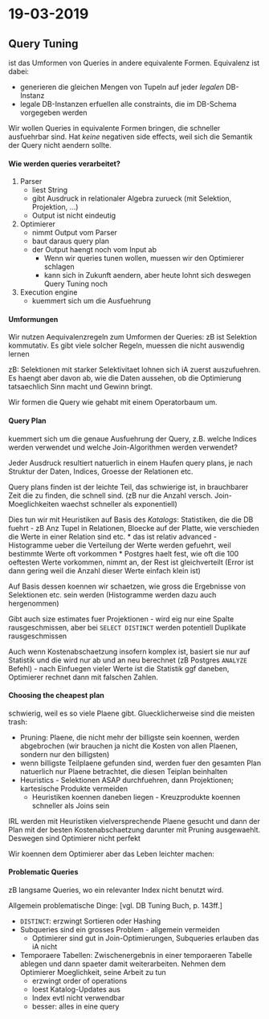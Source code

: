 # 19-03-2019

<!--TOC-->

## Query Tuning

ist das Umformen von Queries in andere equivalente Formen. Equivalenz ist dabei: 

* generieren die gleichen Mengen von Tupeln auf jeder *legalen* DB-Instanz
* legale DB-Instanzen erfuellen alle constraints, die im DB-Schema vorgegeben werden

Wir wollen Queries in equivalente Formen bringen, die schneller ausfuehrbar sind. Hat *keine* negativen side effects, weil sich die Semantik der Query nicht aendern sollte.

#### Wie werden queries verarbeitet?

1. Parser
    * liest String
    * gibt Ausdruck in relationaler Algebra zurueck (mit Selektion, Projektion, ...)
    * Output ist nicht eindeutig
2. Optimierer
    * nimmt Output vom Parser
    * baut daraus query plan
    * der Output haengt noch vom Input ab 
        * Wenn wir queries tunen wollen, muessen wir den Optimierer schlagen
        * kann sich in Zukunft aendern, aber heute lohnt sich deswegen Query Tuning noch
3. Execution engine
    * kuemmert sich um die Ausfuehrung

#### Umformungen

Wir nutzen Aequivalenzregeln zum Umformen der Queries: zB ist Selektion kommutativ. Es gibt viele solcher Regeln, muessen die nicht auswendig lernen

zB: Selektionen mit starker Selektivitaet lohnen sich iA zuerst auszufuehren. Es haengt aber davon ab, wie die Daten aussehen, ob die Optimierung tatsaechlich Sinn macht und Gewinn bringt.

Wir formen die Query wie gehabt mit einem Operatorbaum um.

#### Query Plan

kuemmert sich um die genaue Ausfuehrung der Query, z.B. welche Indices werden verwendet und welche Join-Algorithmen werden verwendet?

Jeder Ausdruck resultiert natuerlich in einem Haufen query plans, je nach Struktur der Daten, Indices, Groesse der Relationen etc.

Query plans finden ist der leichte Teil, das schwierige ist, in brauchbarer Zeit die zu finden, die schnell sind. (zB nur die Anzahl versch. Join-Moeglichkeiten waechst schneller als exponentiell)

Dies tun wir mit Heuristiken auf Basis des *Katalogs*: Statistiken, die die DB fuehrt - zB Anz Tupel in Relationen, Bloecke auf der Platte, wie verschieden die Werte in einer Relation sind etc. 
    * das ist relativ advanced - Histogramme ueber die Verteilung der Werte werden gefuehrt, weil bestimmte Werte oft vorkommen
    * Postgres haelt fest, wie oft die 100 oeftesten Werte vorkommen, nimmt an, der Rest ist gleichverteilt (Error ist dann gering weil die Anzahl dieser Werte einfach klein ist)

Auf Basis dessen koennen wir schaetzen, wie gross die Ergebnisse von Selektionen etc. sein werden (Histogramme werden dazu auch hergenommen)

Gibt auch size estimates fuer Projektionen - wird eig nur eine Spalte rausgeschmissen, aber bei `SELECT DISTINCT` werden potentiell Duplikate rausgeschmissen

Auch wenn Kostenabschaetzung insofern komplex ist, basiert sie nur auf Statistik und die wird nur ab und an neu berechnet (zB Postgres `ANALYZE` Befehl) - nach Einfuegen vieler Werte ist die Statistik ggf daneben, Optimierer rechnet dann mit falschen Zahlen.

#### Choosing the cheapest plan

schwierig, weil es so viele Plaene gibt. Gluecklicherweise sind die meisten trash:

* Pruning: Plaene, die nicht mehr der billigste sein koennen, werden abgebrochen (wir brauchen ja nicht die Kosten von allen Plaenen, sondern nur den billigsten)
* wenn billigste Teilplaene gefunden sind, werden fuer den gesamten Plan natuerlich nur Plaene betrachtet, die diesen Teiplan beinhalten
* Heuristics - Selektionen ASAP durchfuehren, dann Projektionen; kartesische Produkte vermeiden 
    * Heuristiken koennen daneben liegen - Kreuzprodukte koennen schneller als Joins sein

IRL werden mit Heuristiken vielversprechende Plaene gesucht und dann der Plan mit der besten Kostenabschaetzung darunter mit Pruning ausgewaehlt. Deswegen sind Optimierer nicht perfekt


Wir koennen dem Optimierer aber das Leben leichter machen:

#### Problematic Queries

zB langsame Queries, wo ein relevanter Index nicht benutzt wird.

Allgemein problematische Dinge: [vgl. DB Tuning Buch, p. 143ff.]

* `DISTINCT`: erzwingt Sortieren oder Hashing
* Subqueries sind ein grosses Problem - allgemein vermeiden
    * Optimierer sind gut in Join-Optimierungen, Subqueries erlauben das iA nicht
* Temporaere Tabellen: Zwischenergebnis in einer temporaeren Tabelle ablegen und dann spaeter damit weiterarbeiten. Nehmen dem Optimierer Moeglichkeit, seine Arbeit zu tun
    * erzwingt order of operations
    * loest Katalog-Updates aus
    * Index evtl nicht verwendbar
    * besser: alles in eine query


